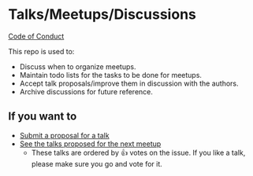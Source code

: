 # Talks/Meetups/Discussions

[Code of Conduct](https://www.python.org/psf/conduct/)

This repo is used to:
- Discuss when to organize meetups.
- Maintain todo lists for the tasks to be done for meetups.
- Accept talk proposals/improve them in discussion with the authors.
- Archive discussions for future reference.

## If you want to

- [Submit a proposal for a talk](https://github.com/PyJaipur/Talks/issues/new)
- [See the talks proposed for the next meetup](https://github.com/PyJaipur/PyJaipur/issues?utf8=%E2%9C%93&q=is%3Aopen+label%3Aupcoming+label%3Atalks+sort%3Areactions-%2B1-desc)
    - These talks are ordered by :+1: votes on the issue. If you like a talk, please make sure you go and vote for it.
